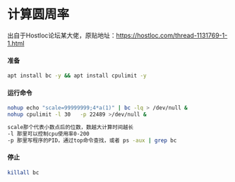 # 计算圆周率
出自于Hostloc论坛某大佬，原贴地址：https://hostloc.com/thread-1131769-1-1.html   
#### 准备
```bash
apt install bc -y && apt install cpulimit -y
```
#### 运行命令
```bash
nohup echo "scale=99999999;4*a(1)" | bc -lq > /dev/null &
nohup cpulimit -l 30   -p 22489 >/dev/null &

scale那个代表小数点后的位数，数越大计算时间越长
-l 那里可以控制cpu使用率0-200
-p 那里写程序的PID，通过top命令查找，或者 ps -aux | grep bc
```
#### 停止
```bash
killall bc
```
